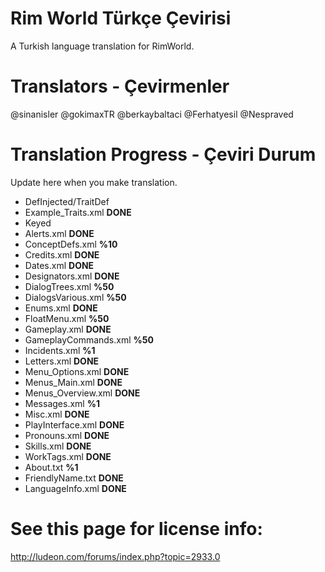 # Rim World Türkçe Çevirisi
A Turkish language translation for RimWorld.




# Translators - Çevirmenler
@sinanisler
@gokimaxTR
@berkaybaltaci
@Ferhatyesil
@Nespraved



# Translation Progress - Çeviri Durum
Update here when you make translation.

* DefInjected/TraitDef
 * Example_Traits.xml **DONE**
* Keyed
 * Alerts.xml **DONE**
 * ConceptDefs.xml **%10**
 * Credits.xml  **DONE**
 * Dates.xml **DONE**
 * Designators.xml **DONE**
 * DialogTrees.xml **%50**
 * DialogsVarious.xml **%50**
 * Enums.xml **DONE**
 * FloatMenu.xml **%50**
 * Gameplay.xml **DONE**
 * GameplayCommands.xml **%50**
 * Incidents.xml **%1**
 * Letters.xml **DONE**
 * Menu_Options.xml **DONE**
 * Menus_Main.xml  **DONE**
 * Menus_Overview.xml **DONE**
 * Messages.xml **%1**
 * Misc.xml **DONE**
 * PlayInterface.xml **DONE**
 * Pronouns.xml **DONE**
 * Skills.xml **DONE**
 * WorkTags.xml **DONE**
* About.txt **%1**
* FriendlyName.txt **DONE**
* LanguageInfo.xml **DONE**





# See this page for license info:
http://ludeon.com/forums/index.php?topic=2933.0
